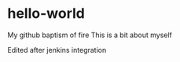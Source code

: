 # hello-world
My github baptism of fire
This is a bit about myself

Edited after jenkins integration
